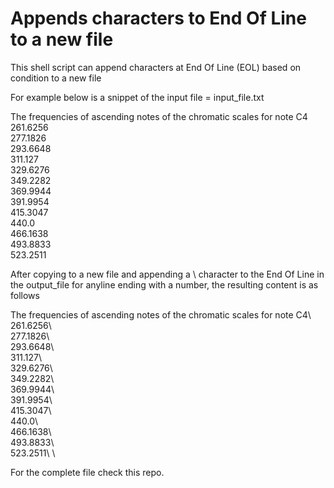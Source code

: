# Appends characters to End Of Line to a new file

This shell script can append characters at End Of Line (EOL) based on condition to a new file

For example below is a snippet of the input file = input_file.txt 

The frequencies of ascending notes of the chromatic scales for note C4\
261.6256\
277.1826\
293.6648\
311.127\
329.6276\
349.2282\
369.9944\
391.9954\
415.3047\
440.0\
466.1638\
493.8833\
523.2511

After copying to a new file and appending a \ character to the End Of Line in the output_file for anyline ending with a number, the resulting content is as follows

The frequencies of ascending notes of the chromatic scales for note C4\ \
261.6256\ \
277.1826\ \
293.6648\ \
311.127\ \
329.6276\ \
349.2282\ \
369.9944\ \
391.9954\ \
415.3047\ \
440.0\ \
466.1638\ \
493.8833\ \
523.2511\ \

For the complete file check this repo.
